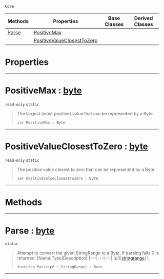 `Core`

|Methods|Properties|Base Classes|Derived Classes|
|---|---|---|---|
|[ Parse](https://plasmaengine.github.io/PlasmaDocs/Plasma1/C++/code_reference/lightning_base_types/byte.md#parse-plasma-engine-docume)|[ PositiveMax](https://plasmaengine.github.io/PlasmaDocs/Plasma1/C++/code_reference/lightning_base_types/byte.md#positivemax-plasma-engine)| | |
| |[ PositiveValueClosestToZero](https://plasmaengine.github.io/PlasmaDocs/Plasma1/C++/code_reference/lightning_base_types/byte.md#positivevalueclosesttoze)| | |


 #  Properties


---  
 #  PositiveMax : [byte](https://plasmaengine.github.io/PlasmaDocs/Plasma1/C++/code_reference/lightning_base_types/byte.md)

 `read-only` `static`

> The largest (most positive) value that can be represented by a Byte.
> ``` lang=cpp, name=Lightning
> var PositiveMax : Byte


---  
 #  PositiveValueClosestToZero : [byte](https://plasmaengine.github.io/PlasmaDocs/Plasma1/C++/code_reference/lightning_base_types/byte.md)

 `read-only` `static`

> The positive value closest to zero that can be represented by a Byte.
> ``` lang=cpp, name=Lightning
> var PositiveValueClosestToZero : Byte


---  
 #  Methods


---  
 #  Parse : [byte](https://plasmaengine.github.io/PlasmaDocs/Plasma1/C++/code_reference/lightning_base_types/byte.md)

 `static`

> Attempt to convert the given StringRange to a Byte. If parsing fails 0 is returned.
> |Name|Type|Description|
> |---|---|---|
> |p0|[stringrange](https://plasmaengine.github.io/PlasmaDocs/Plasma1/C++/code_reference/lightning_base_types/stringrange.md)| |
> ``` lang=cpp, name=Lightning
> function Parse(p0 : StringRange) : Byte
> ``` 


---  
 

 